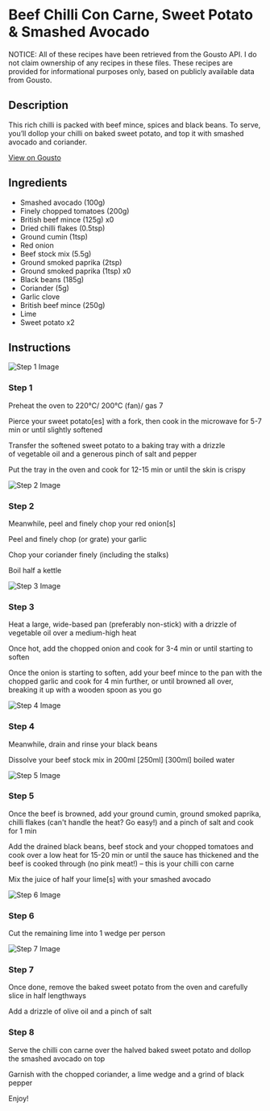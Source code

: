 # Beef Chilli Con Carne, Sweet Potato & Smashed Avocado

NOTICE: All of these recipes have been retrieved from the Gousto API. I do not claim ownership of any recipes in these files. These recipes are provided for informational purposes only, based on publicly available data from Gousto.

## Description

This rich chilli is packed with beef mince, spices and black beans. To serve, you’ll dollop your chilli on baked sweet potato, and top it with smashed avocado and coriander. 

[View on Gousto](https://www.gousto.co.uk/recipes/cookbook/beef-chilli-con-carne-baked-sweet-potato-smashed-avocado)

## Ingredients

- Smashed avocado (100g)
- Finely chopped tomatoes (200g)
- British beef mince (125g) x0
- Dried chilli flakes (0.5tsp)
- Ground cumin (1tsp)
- Red onion
- Beef stock mix (5.5g)
- Ground smoked paprika (2tsp)
- Ground smoked paprika (1tsp) x0
- Black beans (185g)
- Coriander (5g)
- Garlic clove
- British beef mince (250g)
- Lime
- Sweet potato x2

## Instructions

![Step 1 Image](https://production-media.gousto.co.uk/cms/recipe-step-image/Step-1-copy-4-1677771532824-x200.jpg)

### Step 1

Preheat the oven to 220°C/ 200°C (fan)/ gas 7

Pierce your sweet potato[es] with a fork, then cook in the microwave for 5-7 min or until slightly softened

Transfer the softened sweet potato to a baking tray with a drizzle of vegetable oil and a generous pinch of salt and pepper

Put the tray in the oven and cook for 12-15 min or until the skin is crispy

![Step 2 Image](https://production-media.gousto.co.uk/cms/recipe-step-image/Step-2-copy-4-1677771536812-x200.jpg)

### Step 2

Meanwhile, peel and finely chop your red onion[s]

Peel and finely chop (or grate) your garlic

Chop your coriander finely (including the stalks)

Boil half a kettle

![Step 3 Image](https://production-media.gousto.co.uk/cms/recipe-step-image/Step-3-copy-4-1677771541359-x200.jpg)

### Step 3

Heat a large, wide-based pan (preferably non-stick) with a drizzle of vegetable oil over a medium-high heat

Once hot, add the chopped onion and cook for 3-4 min or until starting to soften

Once the onion is starting to soften, add your beef mince to the pan with the chopped garlic and cook for 4 min further, or until browned all over, breaking it up with a wooden spoon as you go

![Step 4 Image](https://production-media.gousto.co.uk/cms/recipe-step-image/step-4-copy-4-1677771546595-x200.jpg)

### Step 4

Meanwhile, drain and rinse your black beans

Dissolve your beef stock mix in 200ml <span class="text-purple">[250ml]</span> <span class="text-danger">[300ml]</span> boiled water

![Step 5 Image](https://production-media.gousto.co.uk/cms/recipe-step-image/Step-5-copy-4-1677771550532-x200.jpg)

### Step 5

Once the beef is browned, add your ground cumin, ground smoked paprika, chilli flakes (can't handle the heat? Go easy!) and a pinch of salt and cook for 1 min

Add the drained black beans, beef stock and your chopped tomatoes and cook over a low heat for 15-20 min or until the sauce has thickened and the beef is cooked through (no pink meat!) – this is your chilli con carne

Mix the juice of half your lime[s] with your smashed avocado

![Step 6 Image](https://production-media.gousto.co.uk/cms/recipe-step-image/step-6-copy-4-1677771554482-x200.jpg)

### Step 6

Cut the remaining lime into 1 wedge per person

![Step 7 Image](https://production-media.gousto.co.uk/cms/recipe-step-image/Step-7-copy-4-1677771558051-x200.jpg)

### Step 7

Once done, remove the baked sweet potato from the oven and carefully slice in half lengthways

Add a drizzle of olive oil and a pinch of salt

### Step 8

Serve the chilli con carne over the halved baked sweet potato and dollop the smashed avocado on top

Garnish with the chopped coriander, a lime wedge and a grind of black pepper

Enjoy!

